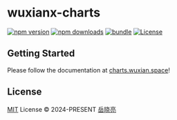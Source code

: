 # wuxianx-charts

[![npm version][npm-version-src]][npm-version-href]
[![npm downloads][npm-downloads-src]][npm-downloads-href]
[![bundle][bundle-src]][bundle-href]
[![License][license-src]][license-href]

## Getting Started

Please follow the documentation at [charts.wuxian.space](https://charts.wuxian.space/)!

## License

[MIT](./LICENSE) License © 2024-PRESENT [岳晓亮](https://github.com/yuexiaoliang)

<!-- Badges -->
[npm-version-src]: https://img.shields.io/npm/v/@wuxianx/charts-vue
[npm-version-href]: https://www.npmjs.com/package/@wuxianx/charts-vue

[npm-downloads-src]: https://img.shields.io/npm/dm/@wuxianx/charts-vue
[npm-downloads-href]: https://www.npmjs.com/package/@wuxianx/charts-vue

[bundle-src]: https://img.shields.io/bundlephobia/minzip/@wuxianx/charts-vue
[bundle-href]: https://bundlephobia.com/result?p=@wuxianx/charts-vue

[license-src]: https://img.shields.io/github/license/wuxian-space/wuxianx-charts.svg
[license-href]: https://github.com/wuxian-space/wuxianx-charts/blob/main/LICENSE

